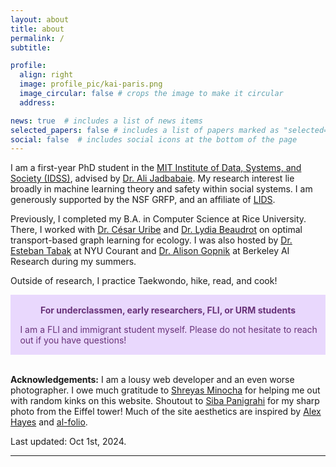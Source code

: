 ```yaml
---
layout: about
title: about
permalink: /
subtitle: 

profile:
  align: right
  image: profile_pic/kai-paris.png
  image_circular: false # crops the image to make it circular
  address:

news: true  # includes a list of news items
selected_papers: false # includes a list of papers marked as "selected={true}"
social: false  # includes social icons at the bottom of the page
---
```


I am a first-year PhD student in the [MIT Institute of Data, Systems, and Society (IDSS)](https://idss.mit.edu/), advised by [Dr. Ali Jadbabaie](https://jadbabaie.mit.edu/). My research interest lie broadly in machine learning theory and safety within social systems. I am generously supported by the NSF GRFP, and an affiliate of [LIDS](https://lids.mit.edu/). 

Previously, I completed my B.A. in Computer Science at Rice University. There, I worked with [Dr. C&eacute;sar Uribe](https://cauribe.rice.edu/) and [Dr. Lydia Beaudrot](https://lydiabeaudrot.weebly.com/) on optimal transport-based graph learning for ecology. I was also hosted by [Dr. Esteban Tabak](https://cims.nyu.edu/~tabak/) at NYU Courant and [Dr. Alison Gopnik](https://www.gopniklab.berkeley.edu/) at Berkeley AI Research during my summers.

Outside of research, I practice Taekwondo, hike, read, and cook! 


<div class="warning" style='padding:0.1em'>
<span>
<p style='margin-top:1em; text-align:center'>
<b>For underclassmen, early researchers, FLI, or URM students</b></p>
<p style='margin-left:1em;'>
I am a FLI and immigrant student myself. Please do not hesitate to reach out if you have questions! <br/>
</p>
<p style='margin-bottom:1em; margin-right:1em; text-align:right; font-family:Georgia'>
</p></span>
</div>

<br />

**Acknowledgements:** I am a lousy web developer and an even worse photographer. I owe much gratitude to [Shreyas Minocha](https://shreyasminocha.me/) for helping me out with random kinks on this website. Shoutout to [Siba Panigrahi](https://sibasmarak.github.io/) for my sharp photo from the Eiffel tower! Much of the site aesthetics are inspired by [Alex Hayes](https://www.alexpghayes.com/) and [al-folio](https://github.com/alshedivat/al-folio). 

Last updated: Oct 1st, 2024.


---

<style>
  .warning {
    background-color: #E9D8FD;
    color: #69337A;
  }

  [data-theme="dark"] .warning {
    background-color: #69337A;
    color: #E9D8FD;
  }
</style>
